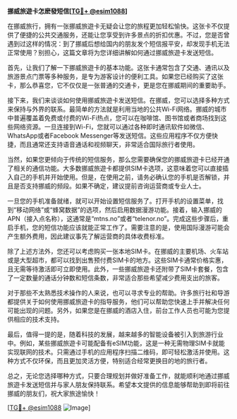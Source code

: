 **挪威旅遊卡怎麽發短信[[TG💪+ @esim1088](https://t.me/s/esim1088)]**

在挪威旅行，拥有一张挪威旅遊卡无疑会让您的旅程更加轻松愉快。这张卡不仅提供了便捷的公共交通服务，还能让您享受到许多景点的折扣优惠。不过，您是否曾遇到过这样的情况：到了挪威后想给国内的朋友发个短信报平安，却发现手机无法正常使用？别担心，这篇文章将为您详细讲解如何通过挪威旅遊卡发送短信。

首先，让我们了解一下挪威旅遊卡的基本功能。这张卡通常包含了交通、通讯以及旅游景点门票等多种服务，是专为游客设计的便利工具。如果您已经购买了这张卡，那么恭喜您，它不仅仅是一张普通的交通卡，更是您在挪威期间的重要助手。

接下来，我们来谈谈如何使用挪威旅遊卡发送短信。在挪威，您可以选择多种方式来保持与外界的联系。最简单的方法就是利用当地的公共Wi-Fi网络。挪威的城市中普遍覆盖着免费或付费的Wi-Fi热点，您可以在咖啡馆、图书馆或者商场找到这些网络资源。一旦连接到Wi-Fi，您就可以通过各种即时通讯软件如微信、WhatsApp或者Facebook Messenger等发送短信。这些应用程序不仅方便快捷，而且通常还支持语音通话和视频聊天，非常适合国际旅行者使用。

当然，如果您更倾向于传统的短信服务，那么您需要确保您的挪威旅遊卡已经开通了相关的通信功能。大多数挪威旅遊卡都提供SIM卡选项，这意味着您可以直接插入自己的手机并开始使用。但是，在使用之前，请务必确认您的手机是否解锁，并且是否支持挪威的频段。如果不确定，建议提前咨询运营商或专业人士。

一旦您的手机准备就绪，就可以开始设置短信服务了。打开手机的设置菜单，找到“移动网络”或“蜂窝数据”的选项，然后启用数据漫游功能。接着，输入挪威的APN（接入点名称），这通常是“mtns.no”或者“telenor.no”。完成这些步骤后，重启手机，您的短信功能应该就能正常工作了。需要注意的是，使用国际漫游可能会产生额外费用，因此建议事先了解运营商的具体收费标准。

除了上述方法外，您还可以考虑购买一张本地SIM卡。在挪威的主要机场、火车站或是大型超市，都可以找到出售预付费SIM卡的地方。这些SIM卡通常价格实惠，且无需等待激活即可立即使用。此外，一些挪威旅遊卡还附带了SIM卡套餐，包含了一定数量的通话分钟数和短信条数，非常适合那些希望减少费用支出的旅客。

对于那些不太熟悉技术操作的人来说，也可以寻求专业的帮助。许多旅行社和导游都提供关于如何使用挪威旅遊卡的指导服务，他们可以帮助您快速上手并解决任何可能出现的问题。另外，如果您是在挪威的酒店入住，前台工作人员也可能为您提供相应的技术支持。

最后，值得一提的是，随着科技的发展，越来越多的智能设备被引入到旅游行业中。例如，某些挪威旅遊卡可能配备有eSIM功能，这是一种无需物理SIM卡就能实现联网的技术。只需通过手机的应用程序扫描二维码，即可轻松激活并使用。这种方式不仅环保，而且更加灵活方便，特别适合经常更换目的地的旅行者。

总之，无论您选择哪种方式，只要合理规划并做好准备工作，就能顺利地通过挪威旅遊卡发送短信并与家人朋友保持联系。希望本文提供的信息能够帮助到即将前往挪威的朋友们，祝大家旅途愉快！

[[TG💪+ @esim1088](https://t.me/s/esim1088) ![Image](https://i.postimg.cc/4NQfJmqS/Snipaste-2025-05-13-00-14-12.png)]